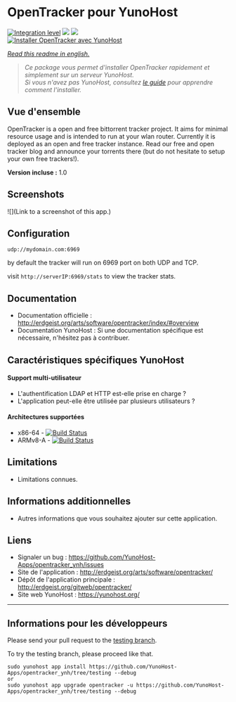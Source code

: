 # OpenTracker pour YunoHost

[![Integration level](https://dash.yunohost.org/integration/opentracker.svg)](https://dash.yunohost.org/appci/app/opentracker) ![](https://ci-apps.yunohost.org/ci/badges/opentracker.status.svg) ![](https://ci-apps.yunohost.org/ci/badges/opentracker.maintain.svg)  
[![Installer OpenTracker avec YunoHost](https://install-app.yunohost.org/install-with-yunohost.svg)](https://install-app.yunohost.org/?app=opentracker)

*[Read this readme in english.](./README.md)* 

> *Ce package vous permet d'installer OpenTracker rapidement et simplement sur un serveur YunoHost.  
Si vous n'avez pas YunoHost, consultez [le guide](https://yunohost.org/#/install) pour apprendre comment l'installer.*

## Vue d'ensemble
OpenTracker is a open and free bittorrent tracker project. It aims for minimal resource usage and is intended to run at your wlan router. Currently it is deployed as an open and free tracker instance. Read our free and open tracker blog and announce your torrents there (but do not hesitate to setup your own free trackers!).

**Version incluse :** 1.0

## Screenshots

![](Link to a screenshot of this app.)

## Configuration

`udp://mydomain.com:6969`

by default the tracker will run on 6969 port on both UDP and TCP.

visit `http://serverIP:6969/stats` to view the tracker stats.

## Documentation

 * Documentation officielle : http://erdgeist.org/arts/software/opentracker/index/#overview
 * Documentation YunoHost : Si une documentation spécifique est nécessaire, n'hésitez pas à contribuer.

## Caractéristiques spécifiques YunoHost

#### Support multi-utilisateur

* L'authentification LDAP et HTTP est-elle prise en charge ?
* L'application peut-elle être utilisée par plusieurs utilisateurs ?

#### Architectures supportées

* x86-64 - [![Build Status](https://ci-apps.yunohost.org/ci/logs/opentracker%20%28Apps%29.svg)](https://ci-apps.yunohost.org/ci/apps/opentracker/)
* ARMv8-A - [![Build Status](https://ci-apps-arm.yunohost.org/ci/logs/opentracker%20%28Apps%29.svg)](https://ci-apps-arm.yunohost.org/ci/apps/opentracker/)

## Limitations

* Limitations connues.

## Informations additionnelles

* Autres informations que vous souhaitez ajouter sur cette application.

## Liens

 * Signaler un bug : https://github.com/YunoHost-Apps/opentracker_ynh/issues
 * Site de l'application : http://erdgeist.org/arts/software/opentracker/
 * Dépôt de l'application principale : http://erdgeist.org/gitweb/opentracker/
 * Site web YunoHost : https://yunohost.org/

---

## Informations pour les développeurs

Please send your pull request to the [testing branch](https://github.com/YunoHost-Apps/opentracker_ynh/tree/testing).

To try the testing branch, please proceed like that.
```
sudo yunohost app install https://github.com/YunoHost-Apps/opentracker_ynh/tree/testing --debug
or
sudo yunohost app upgrade opentracker -u https://github.com/YunoHost-Apps/opentracker_ynh/tree/testing --debug
```
